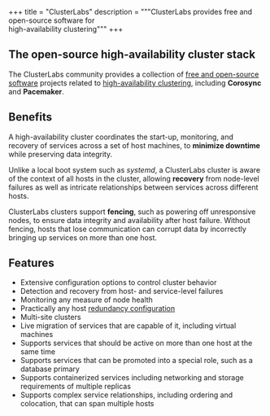 +++
title = "ClusterLabs"
description = """ClusterLabs provides free and open-source software for \
high-availability clustering"""
+++

## The open-source high-availability cluster stack

The ClusterLabs community provides a collection of [free and open-source
software](https://en.wikipedia.org/wiki/Free_and_open-source_software) projects
related to [high-availability
clustering](https://en.wikipedia.org/wiki/High-availability_cluster), including
**Corosync** and **Pacemaker**.

## Benefits

A high-availability cluster coordinates the start-up, monitoring, and recovery
of services across a set of host machines, to **minimize downtime** while
preserving data integrity.

Unlike a local boot system such as *systemd*, a ClusterLabs cluster is aware
of the context of all hosts in the cluster, allowing **recovery** from
node-level failures as well as intricate relationships between services across
different hosts.

ClusterLabs clusters support **fencing**, such as powering off unresponsive
nodes, to ensure data integrity and availability after host failure. Without
fencing, hosts that lose communication can corrupt data by incorrectly bringing
up services on more than one host.

## Features

* Extensive configuration options to control cluster behavior
* Detection and recovery from host- and service-level failures
* Monitoring any measure of node health
* Practically any host [redundancy
  configuration](https://en.wikipedia.org/wiki/High-availability_cluster#Node_configurations)
* Multi-site clusters
* Live migration of services that are capable of it, including virtual machines
* Supports services that should be active on more than one host at the same
  time
* Supports services that can be promoted into a special role, such as a
  database primary
* Supports containerized services including networking and storage requirements
  of multiple replicas
* Supports complex service relationships, including ordering and colocation,
  that can span multiple hosts
